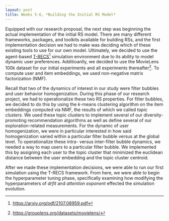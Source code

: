 ```yaml
---
layout: post
title: Weeks 5-6, *Building the Initial RS Model*
---
```


Equipped with our research proposal, the next step was beginning the actual implementation of the initial RS model. There are many different frameworks, packages, and toolkits available for building RSs, and the first implementation decision we had to make was deciding which of these existing tools to use for our own model. Ultimately, we decided to use the agent-based [T-RECS](https://github.com/elucherini/t-recs)[^1] simulation environment due to its ability to model dynamic user preferences. Additioanlly, we decided to use the MovieLens 100k dataset for our initial experiments and all experiments thereafter[^2]. To compute user and item embeddings, we used non-negative matrix factorization (NMF).

Recall that two of the dynamics of interest in our study were filter bubbles and user behavior homogenization. During this phase of our research project, we had to operationalize these two RS properties. For filter bubbles, we decided to do this by using the *k*-means clustering algorithm on the item embeddings computed via NMF, the results of which we called *topic clusters*. We used these topic clusters to implement several of our diversity-promoting recommendation algorithms as well as define several of our exploration-related measurements. For the dynamic of user homogenization, we were in particular interested in how said homogenization varied within a particular filter bubble versus at the global level. To operationalize these intra- versus inter-filter bubble dynamics, we needed a way to map users to a particular filter bubble. We implemented this by assigning each user to the topic cluster that minimized the euclidean distance between the user embedding and the topic cluster centroid.

After we made these implementation decisions, we were able to run our first simulation using the T-RECS framework. From here, we were able to begin the hyperparameter tuning phase, specifically examining how modifying the hyperparameters of *drfit* and *attention exponent* effected the simulation evolution.

[^1]: https://arxiv.org/pdf/2107.08959.pdf
[^2]: https://grouplens.org/datasets/movielens/